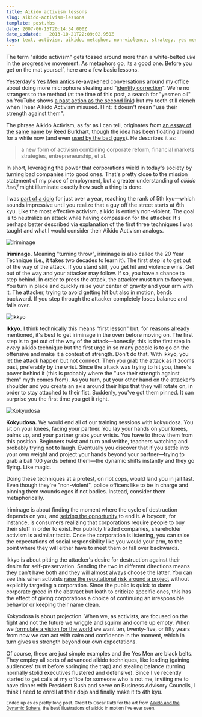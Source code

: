 ```yaml
---
title: Aikido activism lessons
slug: aikido-activism-lessons
template: post.hbs
date: 2007-06-15T20:14:54.000Z
date_updated:   2013-10-21T22:09:02.950Z
tags: text, activism, aikido, metaphor, non-violence, strategy, yes men
---
```


The term "aikido activism" gets tossed around more than a white-belted <em>uke</em> in the progressive movement. As metaphors go, its a good one. Before you get on the mat yourself, here are a few basic lessons.<!--more-->

Yesterday's <a href="http://www.vivoleum.com/event/" title="Exxon Mobil | Vivoleum">Yes Men antics</a> re-awakened conversations around my office about doing more microphone stealing and "<a href="http://www.theyesmen.org/" title="TheYesMen.org">identity correction</a>". We're no strangers to the method (at the time of this post, a search for "yesmen oil" on YouTube shows <a href="http://youtube.com/watch?v=s4bwptKniHU" title="GM Prank at LA Auto Show">a past action as the second link</a>) but my teeth still clench when I hear Aikido Activism misused. Hint: it doesn't mean "use their strength against them".

The phrase Aikido Activism, as far as I can tell, originates from <a href="http://www.well.com/~rb/" title="Mr. Burkhart's on the Well">an essay of the same name</a> by Reed Burkhart, though the idea has been floating around for a while now (and even <a href="http://www.amazon.com/Junk-Science-Judo-Self-Defense-against/dp/1930865120" title="Junk Science Judo on Amazon">used by the bad guys</a>). He describes it as:

<blockquote>a new form of activism combining corporate reform, financial markets strategies, entrepreneurship, et al.</blockquote>

In short, leveraging the power that corporations wield in today's society by turning bad companies into good ones. That's pretty close to the mission statement of my place of employment, but a greater understanding of <em>aikido itself</em> might illuminate exactly how such a thing is done.

I was <a href="http://www.heartaikido.com/" title="Heart of San Francisco Aikido">part of a dojo</a> for just over a year, reaching the rank of 5th kyu&mdash;which sounds impressive until you realize that a guy off the street starts at 6th kyu. Like the most effective activism, aikido is entirely non-violent. The goal is to neutralize an attack while having compassion for the attacker. It's perhaps better described via explanation of the first three techniques I was taught and what I would consider their Aikido Activism analogs.

<img class="right" src="/wp-content/uploads/2007/06/iriminage.jpg" alt="Iriminage" />

<strong>Iriminage.</strong> Meaning "turning throw", iriminage is also called the 20 Year Technique (i.e., it takes two decades to learn it). The first step is to get out of the way of the attack. If you stand still, you get hit and violence wins. Get out of the way and your attacker may follow. If so, you have a chance to step behind. In order to press the attack, the attacker must turn to face you. You turn in place and quickly raise your center of gravity and your arm with it. The attacker, trying to avoid getting hit but also in motion, bends backward. If you step through the attacker completely loses balance and falls over.

<img class="left" src="/wp-content/uploads/2007/06/ikkyo.jpg" alt="Ikkyo" />

<strong>Ikkyo.</strong> I think technically this means "first lesson" but, for reasons already mentioned, it's best to get iriminage in the oven before moving on. The first step is to get out of the way of the attack&mdash;honestly, this is the first step in <em>every</em> aikido technique but the first urge in so many people is to go on the offensive and make it a contest of strength. Don't do that. With ikkyo, you let the attack happen but not connect. Then you grab the attack as it zooms past, preferably by the wrist. Since the attack was trying to hit you, there's power behind it (this is probably where the "use their strength against them" myth comes from). As you turn, put your other hand on the attacker's shoulder and you create an axis around their hips that they will rotate on, in order to stay attached to their fist. Suddenly, you've got them pinned. It can surprise you the first time you get it right.

<img class="right" src="/wp-content/uploads/2007/06/kokydosa.jpg" alt="Kokyudosa" />

<strong>Kokyudosa.</strong> We would end all of our training sessions with kokyudosa. You sit on your knees, facing your partner. You lay your hands on your knees, palms up, and your partner grabs your wrists. You have to throw them from this position. Beginners twist and turn and writhe, teachers watching and probably trying not to laugh. Eventually you discover that if you settle into your own weight and project your hands beyond your partner&mdash;trying to grab a ball 100 yards behind them&mdash;the dynamic shifts instantly and they go flying. Like magic.

Doing these techniques at a protest, on riot cops, would land you in jail fast. Even though they're "non-violent", police officers like to be in charge and pinning them wounds egos if not bodies. Instead, consider them metaphorically.

Iriminage is about finding the moment where the cycle of destruction depends on you, and <a href="http://www.ciw-online.org/agreementanalysis.html" title="Coalition of Immokalee Workers">seizing the opportunity</a> to end it. A boycott, for instance, is consumers realizing that corporations require people to buy their stuff in order to exist. For publicly traded companies, shareholder activism is a similar tactic. Once the corporation is listening, you can raise the expectations of social responsibility like you would your arm, to the point where they will either have to meet them or fall over backwards.

Ikkyo is about pitting the attacker's desire for destruction against their desire for self-preservation. Sending the two in different directions means they can't have both and they will almost always choose the latter. You can see this when activists <a href="http://ran.org/new/dirty_money/home/no_new_coal/" title="RAN.org : Dirty Money">raise the reputational risk around a project</a> without explicitly targeting a corporation. Since the public is quick to damn corporate greed in the abstract but loath to criticize specific ones, this has the effect of giving corporations a choice of continuing an irresponsible behavior or keeping their name clean.

Kokyodosa is about projection. When we, as activists, are focused on the fight and not the future we wriggle and squirm and come up empty. When we <a href="http://ellabakercenter.org/page.php?pageid=28" title="Reclaim the Future at EllaBakerCenter.org">formulate a vision for the world</a> we want ten, twenty-five, or fifty years from now we can act with calm and confidence in the moment, which in turn gives us strength beyond our own expectations.

Of course, these are just simple examples and the Yes Men are black belts. They employ all sorts of advanced aikido techniques, like leading (gaining audiences' trust before springing the trap) and stealing balance (turning normally stolid executives flustered and defensive). Since I've recently started to get calls at my office for someone who is not me, inviting me to have dinner with President Bush and serve on Business Advisory Councils, I think I need to enroll at their dojo and finally make it to 4th kyu.

<small>Ended up as as pretty long post. Credit to Oscar Ratti for the art from <a href="http://www.amazon.com/Aikido-Dynamic-Sphere-Illustrated-Introduction/dp/0804800049/" title="Buy it on Amazon">Aikido and the Dynamic Sphere</a>, the best illustrations of aikido in motion I've ever seen.</small>
